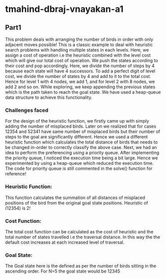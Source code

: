 # tmahind-dbraj-vnayakan-a1

## Part1 
This problem deals with arranging the number of birds in order with only adjacent moves possible! This is a classic example to deal with heuristic search problems with handling multiple states in each levels. Here, we assign a cost of operation i.e the heuristic combined with the level cost which will give our total cost of operation. We push the states according to their cost and pop accordingly. Here, we divide the number of steps by 4 because each state will have 4 successors. To add a perfect digit of level cost, we divide the number of states by 4 and add to it to the total cost. Hence for level 1 with 4 nodes, we add 1, and for level 2 with 8 nodes, we add 2 and so on. While exploring, we keep appending the previous states which is the path taken to reach the goal state. We have used a heap-queue data structure to achieve this functionality. 

### Challenges faced
For the design of the heuristic function, we firstly came up with simply adding the number of misplaced birds. Later on we realized that for cases 12354 and 52341 have same number of misplaced birds but their number of steps to the goal are significantly different. Hence we used a different heuristic function which calculates the total distance of birds that needs to be changed in-order to correctly classify the above case. Next, we had an idea to perform the preferencing using a priority queue. After implementing the priority queue, I noticed the execution time being a bit large. Hence we experimented by using a heap-queue which reduced the execution time. The code for priority queue is still commented in the solve() function for reference!


### Heuristic Function:
This function calculates the summation of all distances of misplaced positions of the bird from the original goal state positions. 
Heuristic of (12354) is 2!

### Cost Function:
The total cost function can be calculated as the cost of heuristic and the total number of states travelled i.e the traversal distance. In this way the the default cost increases at each increased level of traversal.

### Goal State:
The Goal state here is the defined as per the number of birds sitting in the ascending order. For N=5 the goal state would be 12345

